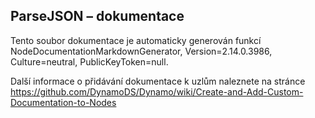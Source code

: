 ## ParseJSON – dokumentace
Tento soubor dokumentace je automaticky generován funkcí NodeDocumentationMarkdownGenerator, Version=2.14.0.3986, Culture=neutral, PublicKeyToken=null.

Další informace o přidávání dokumentace k uzlům naleznete na stránce https://github.com/DynamoDS/Dynamo/wiki/Create-and-Add-Custom-Documentation-to-Nodes

